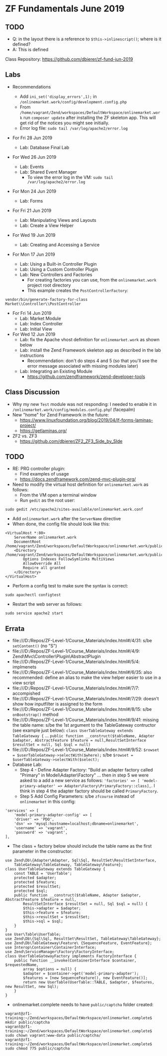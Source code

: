 # ZF Fundamentals June 2019

## TODO
* Q: in the layout there is a reference to `$this->inlinescript()`;  where is it defined?
* A: This is defined

Class Repository: https://github.com/dbierer/zf-fund-jun-2019
## Labs
* Recommendations
  * Add `ini_set('display_errors',1);` in `/onlinemarket.work/config/development.config.php`
  * From `/home/vagrant/Zend/workspaces/DefaultWorkspace/onlinemarket.work` run `composer update` after installing the ZF skeleton app.  This will get rid of the notices you might see initially.
  * Error log file: `sudo tail /var/log/apache2/error.log`
* For Fri 28 Jun 2019
  * Lab: Database Final Lab
* For Wed 26 Jun 2019
  * Lab: Events
  * Lab: Shared Event Manager
    * To view the error log in the VM: `sudo tail /var/log/apache2/error.log`

* For Mon 24 Jun 2019
  * Lab: Forms
* For Fri 21 Jun 2019
  * Lab: Manipulating Views and Layouts
  * Lab: Create a View Helper
* For Wed 19 Jun 2019
  * Lab: Creating and Accessing a Service
* For Mon 17 Jun 2019
  * Lab: Using a Built-in Controller Plugin
  * Lab: Using a Custom Controller Plugin
  * Lab: New Controllers and Factories
    * For creating factories you can use, from the `onlinemarket.work` project root directory
    * This example creates the `PostControllerFactory`:
```
vendor/bin/generate-factory-for-class Market\\Controller\\PostController
```
* For Fri 14 Jun 2019
  * Lab: Market Module
  * Lab: Index Controller
  * Lab: Initial View
* For Wed 12 Jun 2019
  * Lab: fix the Apache vhost definition for `onlinemarket.work` as shown below
  * Lab: install the Zend Framework skeleton app as described in the lab instructions
    * Recommendation: don't do steps 4 and 5 (so that you'll see the error message associated with missing modules later)
  * Lab: Integrating an Existing Module
    * https://github.com/zendframework/zend-developer-tools
## Class Discussion
* Why my new `Test` module was not responding: I needed to enable it in `/onlinemarket.work/config/modules.config.php`! (facepalm)
* New "home" for Zend Framework in the future:
  * https://www.linuxfoundation.org/blog/2019/04/lf-forms-laminas-project/
  * https://getlaminas.org/
* ZF2 vs. ZF3
  * https://github.com/dbierer/ZF2_ZF3_Side_by_SIde
## TODO
* RE: PRG controller plugin:
  * Find examples of usage
  * https://docs.zendframework.com/zend-mvc-plugin-prg/
* Need to modify the virtual host definition for `onlinemarket.work` as follows:
  * From the VM open a terminal window
  * Run `gedit` as the root user:
```
sudo gedit /etc/apache2/sites-available/onlinemarket.work.conf
```
  * Add `onlinemarket.work` after the `ServerName` directive
  * When done, the config file should look like this:
```
<VirtualHost *:80>
	ServerName onlinemarket.work
	DocumentRoot /home/vagrant/Zend/workspaces/DefaultWorkspace/onlinemarket.work/public
	<Directory /home/vagrant/Zend/workspaces/DefaultWorkspace/onlinemarket.work/public/>
		Options Indexes FollowSymlinks MultiViews
		AllowOverride All
		Require all granted
	</Directory>
</VirtualHost>
```
  * Perform a config test to make sure the syntax is correct:
```
sudo apachectl configtest
```
  * Restart the web server as follows:
```
sudo service apache2 start
```

## Errata
* file:///D:/Repos/ZF-Level-1/Course_Materials/index.html#/4/31: s/be `setContent()` (no "S")
* file:///D:/Repos/ZF-Level-1/Course_Materials/index.html#/4/9: Zend\Mvc\Controller\Plugin\AbstractPlugin
* file:///D:/Repos/ZF-Level-1/Course_Materials/index.html#/5/4: implmenets
* file:///D:/Repos/ZF-Level-1/Course_Materials/index.html#/6/35: also recommended: define an alias to make the view helper easier to use in a view script
* file:///D:/Repos/ZF-Level-1/Course_Materials/index.html#/7/7: accompished
* file:///D:/Repos/ZF-Level-1/Course_Materials/index.html#/7/29: doesn't show how inputfilter is assigned to the form
* file:///D:/Repos/ZF-Level-1/Course_Materials/index.html#/8/15: s/be `onBootstrap()` method
* file:///D:/Repos/ZF-Level-1/Course_Materials/index.html#/9/41: missing the table name: s/be the 1st argument to the TableGateway contructor (see example just below): `class UserTableGateway extends TableGateway {` ...  `public function __construct($tableName, Adapter $adapter, AbstractFeature $feature = null,ResultSetInterface $resultSet = null, Sql $sql = null)`
* file:///D:/Repos/ZF-Level-1/Course_Materials/index.html#/9/52: `$rowset = $userTableGateway->selectWith($where);` s/be `$rowset = $userTableGateway->selectWith($select);`
* Database Lab:
  * Step 4 - Define Adapter Factory: "Build an adapter factory called "Primary" in Model\Adapter\Factory" ... then in step 5 we were asked to a add a new service as follows: `'factories' => [ 'model-primary-adapter' => Adapter\Factory\PrimaryFactory::class],`.  I think in step 4 the adapter factory should be called `PrimaryFactory`.
  * Step 5 Add Config Parameters: s/be `zfcourse` instead of `onlinemarket` in this config:
```
'services' => [
    'model-primary-adapter-config' => [
    'driver' => 'PDO',
    'dsn' => 'mysql:hostname=localhost;dbname=onlinemarket',
    'username' => 'vagrant',
    'password' => 'vagrant',
],
```
* The class + factory below should include the table name as the first parameter in the constructor:
```
use Zend\Db\{Adapter\Adapter, Sql\Sql, ResultSet\ResultSetInterface,
    TableGateway\TableGateway, TableGateway\Feature};
class UserTableGateway extends TableGateway {
    const TABLE = 'UserTable';
    protected $adapter;
    protected $feature;
    protected $resultSet;
    protected $sql;
    public function __construct($tableName, Adapter $adapter, AbstractFeature $feature = null,
        ResultSetInterface $resultSet = null, Sql $sql = null) {
        $this->adapter = $adapter;
        $this->feature = $feature;
        $this->resultSet = $resultSet;
        $this->sql = $sql;
    }
}
use User\Table\UserTable;
use Zend\Db\{Sql\Sql, ResultSet\ResultSet, TableGateway\TableGateway};
use Zend\Db\TableGateway\Feature\ {SequenceFeature, EventFeature};
use Interop\Container\ContainerInterface;
use Zend\ServiceManager\Factory\FactoryInterface;
class UserTableGatewayFactory implements FactoryInterface {
    public function __invoke(ContainerInterface $container, $requestedName,
        array $options = null) {
        $adapter = $container->get('model-primary-adapter');
        $features = [new SequenceFeature(), new EventFeature()];
        return new UserTable(UserTable::TABLE, $adapter, $features, new ResultSet, new Sql);
    }
}
```
* onlinemarket.complete needs to have `public/captcha` folder created:
```
vagrant@zf1-training:~/Zend/workspaces/DefaultWorkspace/onlinemarket.complete$ mkdir public/captcha
vagrant@zf1-training:~/Zend/workspaces/DefaultWorkspace/onlinemarket.complete$ sudo chown vagrant:www-data public/captcha/
vagrant@zf1-training:~/Zend/workspaces/DefaultWorkspace/onlinemarket.complete$ sudo chmod 775 public/captcha
```
